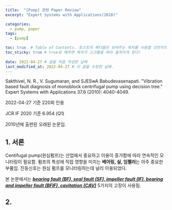 ```yaml
---
title:  "[Pump] 관련 Paper Review"
excerpt: "Expert Systems with Applications(2010)"

categories:
  - pump, paper
tags:
  - [pump]

toc: true  # Table of Contents. 포스트의 헤더들만 보여주는 목차를 사용할 것인지의 여부. ture 로 해주면 포스트의 목차가 보이게 된다.
toc_sticky: true # true로 해주면 목차가 스크롤을 따라 움직이게 된다!
 
date: 2022-04-27 # 글을 처음 작성한 날짜
last_modified_at: 2022-04-27 # 이 글을 수정한 날짜.
---
```


Sakthivel, N. R., V. Sugumaran, and SJESwA Babudevasenapati. "Vibration based fault diagnosis of monoblock centrifugal pump using decision tree." Expert Systems with Applications 37.6 (2010): 4040-4049.

2022-04-27 기준 220회 인용

JCR IF 2020 기준 6.954 (Q1)

2010년에 출판된 오래된 논문임.

## 1. 서론

  Centifugal pump(원심펌프)는 산업에서 중요하고 이용이 증가함에 따라 연속적인 모니터링이 필요함.
  펌프의 특성에 직접 영향을 미치는 **베어링, 실, 임펠러**는 아주 중요한 부품임.
  진동신호는 원심 펌프를 모니터링하는데 널리 이용되었다.
  
  본 논문에서는 <u>***bearing fault (BF), seal fault (SF), impeller fault (IF), bearing and impeller fault (BFIF), cavitation (CAV)***</u> 5가지의 고장이 사용됨.
  
## 2. 
